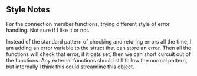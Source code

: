 ## Style Notes

For the connection member functions, trying different style of error
handling. Not sure if I like it or not.

Instead of the standard pattern of checking and returing errors all the time,
I am adding an error variable to the struct that can store an error.
Then all the functions will check that error, if it gets set, then we can 
short curcuit out of the functions. Any external functions should still follow
the normal pattern, but internally I think this could streamline this object.

